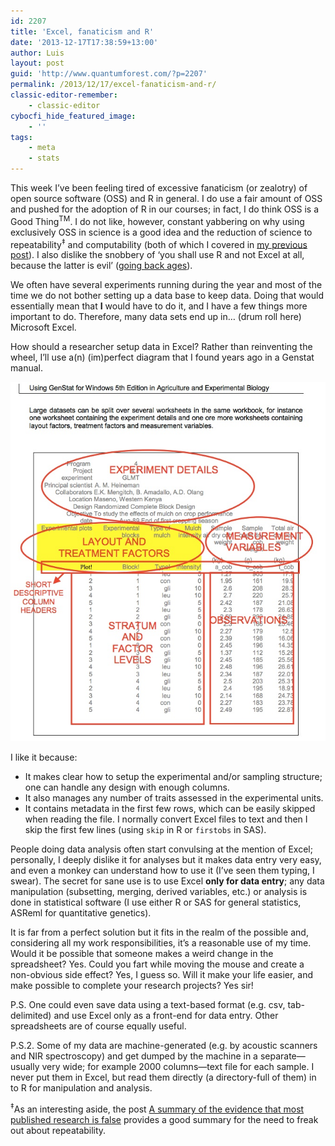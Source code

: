 ```yaml
---
id: 2207
title: 'Excel, fanaticism and R'
date: '2013-12-17T17:38:59+13:00'
author: Luis
layout: post
guid: 'http://www.quantumforest.com/?p=2207'
permalink: /2013/12/17/excel-fanaticism-and-r/
classic-editor-remember:
    - classic-editor
cybocfi_hide_featured_image:
    - ''
tags:
    - meta
    - stats
---
```


This week I’ve been feeling tired of excessive fanaticism (or zealotry) of open source software (OSS) and R in general. I do use a fair amount of OSS and pushed for the adoption of R in our courses; in fact, I do think OSS is a Good Thing<sup>TM</sup>. I do not like, however, constant yabbering on why using exclusively OSS in science is a good idea and the reduction of science to repeatability<sup>‡</sup> and computability (both of which I covered in [my previous post](/2013/12/should-i-reject-a-manuscript-because-the-analyses-werent-done-using-open-source-software/)). I also dislike the snobbery of ‘you shall use R and not Excel at all, because the latter is evil’ ([going back ages](http://cran.r-project.org/doc/manuals/r-release/R-data.html#Reading-Excel-spreadsheets)).

We often have several experiments running during the year and most of the time we do not bother setting up a data base to keep data. Doing that would essentially mean that **I** would have to do it, and I have a few things more important to do. Therefore, many data sets end up in… (drum roll here) Microsoft Excel.

How should a researcher setup data in Excel? Rather than reinventing the wheel, I’ll use a(n) (im)perfect diagram that I found years ago in a Genstat manual.

![Suggested sane data setup in a spreadsheet.](/assets/images/suggested-sane-setup.jpg)

I like it because:

- It makes clear how to setup the experimental and/or sampling structure; one can handle any design with enough columns.
- It also manages any number of traits assessed in the experimental units.
- It contains metadata in the first few rows, which can be easily skipped when reading the file. I normally convert Excel files to text and then I skip the first few lines (using `skip` in R or `firstobs` in SAS).

People doing data analysis often start convulsing at the mention of Excel; personally, I deeply dislike it for analyses but it makes data entry very easy, and even a monkey can understand how to use it (I’ve seen them typing, I swear). The secret for sane use is to use Excel **only for data entry**; any data manipulation (subsetting, merging, derived variables, etc.) or analysis is done in statistical software (I use either R or SAS for general statistics, ASReml for quantitative genetics).

It is far from a perfect solution but it fits in the realm of the possible and, considering all my work responsibilities, it’s a reasonable use of my time. Would it be possible that someone makes a weird change in the spreadsheet? Yes. Could you fart while moving the mouse and create a non-obvious side effect? Yes, I guess so. Will it make your life easier, and make possible to complete your research projects? Yes sir!

P.S. One could even save data using a text-based format (e.g. csv, tab-delimited) and use Excel only as a front-end for data entry. Other spreadsheets are of course equally useful.

P.S.2. Some of my data are machine-generated (e.g. by acoustic scanners and NIR spectroscopy) and get dumped by the machine in a separate—usually very wide; for example 2000 columns—text file for each sample. I never put them in Excel, but read them directly (a directory-full of them) in to R for manipulation and analysis.

<sup>‡</sup>As an interesting aside, the post [A summary of the evidence that most published research is false](https://web.archive.org/web/20140118204411/http://simplystatistics.org/2013/12/16/a-summary-of-the-evidence-that-most-published-research-is-false/) provides a good summary for the need to freak out about repeatability.